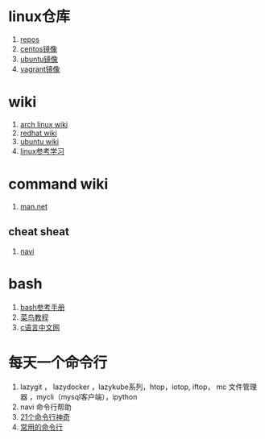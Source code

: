 # linux仓库

1. [repos](https://pkgs.org/)
2. [centos镜像](http://cloud.centos.org/centos/)
3. [ubuntu镜像](http://cloud-images.ubuntu.com/)
4. [vagrant镜像](http://www.vagrantbox.es/)

# wiki

1. [arch linux wiki](https://wiki.archlinux.org/title/Table_of_contents_(%E7%AE%80%E4%BD%93%E4%B8%AD%E6%96%87))
2. [redhat wiki](https://access.redhat.com/documentation/zh-cn/red_hat_enterprise_linux/7)
3. [ubuntu wiki](https://wiki.ubuntu.org.cn/UbuntuManual)
4. [linux参考学习](http://c.biancheng.net/linux_tutorial/)

# command wiki

1. [man.net](https://linux.die.net/man/8/iptables)

## cheat sheat

1. [navi](https://github.com/denisidoro/navi)

# bash

1. [bash参考手册](https://xy2401.com/local-docs/gnu/manual.zh/bash.html)
2. [菜鸟教程](https://www.runoob.com/linux/linux-shell.html)
3. [c语言中文网](http://c.biancheng.net/cpp/view/2740.html)

# 每天一个命令行

1. lazygit ， lazydocker ，lazykube系列，htop，iotop, iftop， mc 文件管理器 ，mycli（mysql客户端），ipython
2. navi 命令行帮助
3. [21个命令行神奇](https://juejin.cn/post/6844903945706422280)
4. [常用的命令行](https://z.itpub.net/article/detail/9B28E7D4FAD4BDE3DD6A08CD904D5340)
